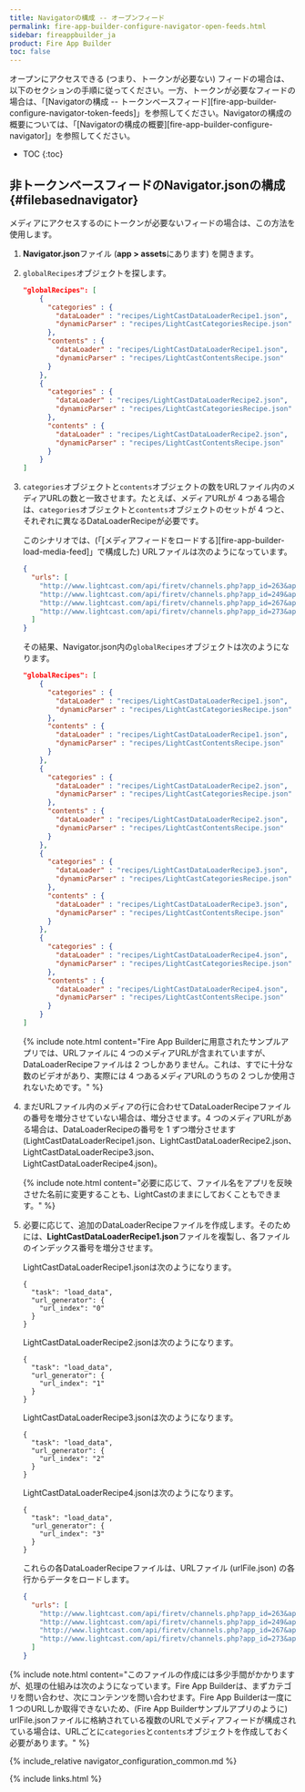 ```yaml
---
title: Navigatorの構成 -- オープンフィード
permalink: fire-app-builder-configure-navigator-open-feeds.html
sidebar: fireappbuilder_ja
product: Fire App Builder
toc: false
---
```


オープンにアクセスできる (つまり、トークンが必要ない) フィードの場合は、以下のセクションの手順に従ってください。一方、トークンが必要なフィードの場合は、「[Navigatorの構成 -- トークンベースフィード][fire-app-builder-configure-navigator-token-feeds]」を参照してください。Navigatorの構成の概要については、「[Navigatorの構成の概要][fire-app-builder-configure-navigator]」を参照してください。

* TOC
{:toc}

## 非トークンベースフィードのNavigator.jsonの構成 {#filebasednavigator}

メディアにアクセスするのにトークンが必要ないフィードの場合は、この方法を使用します。 

1.  **Navigator.json**ファイル (**app > assets**にあります) を開きます。
2.  `globalRecipes`オブジェクトを探します。

    ```json
    "globalRecipes": [
        {
          "categories" : {
            "dataLoader" : "recipes/LightCastDataLoaderRecipe1.json",
            "dynamicParser" : "recipes/LightCastCategoriesRecipe.json"
          },
          "contents" : {
            "dataLoader" : "recipes/LightCastDataLoaderRecipe1.json",
            "dynamicParser" : "recipes/LightCastContentsRecipe.json"
          }
        },
        {
          "categories" : {
            "dataLoader" : "recipes/LightCastDataLoaderRecipe2.json",
            "dynamicParser" : "recipes/LightCastCategoriesRecipe.json"
          },
          "contents" : {
            "dataLoader" : "recipes/LightCastDataLoaderRecipe2.json",
            "dynamicParser" : "recipes/LightCastContentsRecipe.json"
          }
        }
    ]
    ```
    
3.  `categories`オブジェクトと`contents`オブジェクトの数をURLファイル内のメディアURLの数と一致させます。たとえば、メディアURLが 4 つある場合は、`categories`オブジェクトと`contents`オブジェクトのセットが 4 つと、それぞれに異なるDataLoaderRecipeが必要です。
    
    このシナリオでは、(「[メディアフィードをロードする][fire-app-builder-load-media-feed]」で構成した) URLファイルは次のようになっています。
    
    ```json
    {
      "urls": [
        "http://www.lightcast.com/api/firetv/channels.php?app_id=263&app_key=4rghy65dcsqa&action=channels_videos",
        "http://www.lightcast.com/api/firetv/channels.php?app_id=249&app_key=gtn89uj3dsw&action=channels_videos",
        "http://www.lightcast.com/api/firetv/channels.php?app_id=267&app_key=6tgbfr4edc2x&action=channels_videos",
        "http://www.lightcast.com/api/firetv/channels.php?app_id=273&app_key=u8jnsaq2rfgy&action=channels_videos"
      ]
    }
    ```
    
    その結果、Navigator.json内の`globalRecipes`オブジェクトは次のようになります。
    
    
    ```json
    "globalRecipes": [
        {
          "categories" : {
            "dataLoader" : "recipes/LightCastDataLoaderRecipe1.json",
            "dynamicParser" : "recipes/LightCastCategoriesRecipe.json"
          },
          "contents" : {
            "dataLoader" : "recipes/LightCastDataLoaderRecipe1.json",
            "dynamicParser" : "recipes/LightCastContentsRecipe.json"
          }
        },
        {
          "categories" : {
            "dataLoader" : "recipes/LightCastDataLoaderRecipe2.json",
            "dynamicParser" : "recipes/LightCastCategoriesRecipe.json"
          },
          "contents" : {
            "dataLoader" : "recipes/LightCastDataLoaderRecipe2.json",
            "dynamicParser" : "recipes/LightCastContentsRecipe.json"
          }
        },
        {
          "categories" : {
            "dataLoader" : "recipes/LightCastDataLoaderRecipe3.json",
            "dynamicParser" : "recipes/LightCastCategoriesRecipe.json"
          },
          "contents" : {
            "dataLoader" : "recipes/LightCastDataLoaderRecipe3.json",
            "dynamicParser" : "recipes/LightCastContentsRecipe.json"
          }
        },
        {
          "categories" : {
            "dataLoader" : "recipes/LightCastDataLoaderRecipe4.json",
            "dynamicParser" : "recipes/LightCastCategoriesRecipe.json"
          },
          "contents" : {
            "dataLoader" : "recipes/LightCastDataLoaderRecipe4.json",
            "dynamicParser" : "recipes/LightCastContentsRecipe.json"
          }
        }
    ]
    ```
     
     {% include note.html content="Fire App Builderに用意されたサンプルアプリでは、URLファイルに 4 つのメディアURLが含まれていますが、DataLoaderRecipeファイルは 2 つしかありません。これは、すでに十分な数のビデオがあり、実際には 4 つあるメディアURLのうちの 2 つしか使用されないためです。" %}

5.  まだURLファイル内のメディアの行に合わせてDataLoaderRecipeファイルの番号を増分させていない場合は、増分させます。4 つのメディアURLがある場合は、DataLoaderRecipeの番号を 1 ずつ増分させます (LightCastDataLoaderRecipe1.json、LightCastDataLoaderRecipe2.json、LightCastDataLoaderRecipe3.json、LightCastDataLoaderRecipe4.json)。

    {% include note.html content="必要に応じて、ファイル名をアプリを反映させた名前に変更することも、LightCastのままにしておくこともできます。" %}
        
6.  必要に応じて、追加のDataLoaderRecipeファイルを作成します。そのためには、**LightCastDataLoaderRecipe1.json**ファイルを複製し、各ファイルのインデックス番号を増分させます。
    
    LightCastDataLoaderRecipe1.jsonは次のようになります。
    
    ```
    {
      "task": "load_data",
      "url_generator": {
        "url_index": "0"
      }
    }
    ```
    
    LightCastDataLoaderRecipe2.jsonは次のようになります。
    
    ```
    {
      "task": "load_data",
      "url_generator": {
        "url_index": "1"
      }
    }
    ```
    
    LightCastDataLoaderRecipe3.jsonは次のようになります。
    
    ```
    {
      "task": "load_data",
      "url_generator": {
        "url_index": "2"
      }
    }
    ```
    
    LightCastDataLoaderRecipe4.jsonは次のようになります。
    
    ```
    {
      "task": "load_data",
      "url_generator": {
        "url_index": "3"
      }
    }
    ```
    
    これらの各DataLoaderRecipeファイルは、URLファイル (urlFile.json) の各行からデータをロードします。
    
    ```json
    {
      "urls": [
        "http://www.lightcast.com/api/firetv/channels.php?app_id=263&app_key=4rghy65dcsqa&action=channels_videos",
        "http://www.lightcast.com/api/firetv/channels.php?app_id=249&app_key=gtn89uj3dsw&action=channels_videos",
        "http://www.lightcast.com/api/firetv/channels.php?app_id=267&app_key=6tgbfr4edc2x&action=channels_videos",
        "http://www.lightcast.com/api/firetv/channels.php?app_id=273&app_key=u8jnsaq2rfgy&action=channels_videos"
      ]
    }
    ```

{% include note.html content="このファイルの作成には多少手間がかかりますが、処理の仕組みは次のようになっています。Fire App Builderは、まずカテゴリを問い合わせ、次にコンテンツを問い合わせます。Fire App Builderは一度に 1 つのURLしか取得できないため、(Fire App Builderサンプルアプリのように) urlFile.jsonファイルに格納されている複数のURLでメディアフィードが構成されている場合は、URLごとに`categories`と`contents`オブジェクトを作成しておく必要があります。" %}

{% include_relative navigator_configuration_common.md %}

{% include links.html %}